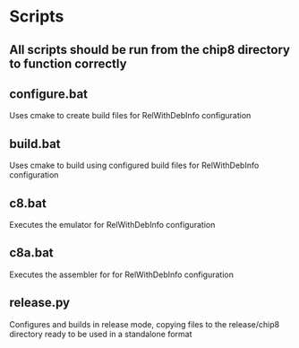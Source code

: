 # Scripts

## All scripts should be run from the chip8 directory to function correctly

## configure.bat
Uses cmake to create build files for RelWithDebInfo configuration

## build.bat
Uses cmake to build using configured build files for RelWithDebInfo configuration

## c8.bat
Executes the emulator for RelWithDebInfo configuration

## c8a.bat
Executes the assembler for for RelWithDebInfo configuration

## release.py
Configures and builds in release mode, copying files to the release/chip8 directory ready to be used in a standalone format

